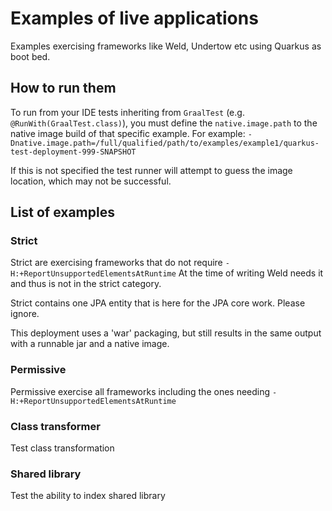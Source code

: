 # Examples of live applications

Examples exercising frameworks like Weld, Undertow etc using Quarkus as boot bed.

## How to run them

To run from your IDE tests inheriting from `GraalTest` (e.g. `@RunWith(GraalTest.class)`), you must define the `native.image.path` to the native image build of that specific example.
For example: `-Dnative.image.path=/full/qualified/path/to/examples/example1/quarkus-test-deployment-999-SNAPSHOT`

If this is not specified the test runner will attempt to guess the image location, which may not be successful.

## List of examples

### Strict

Strict are exercising frameworks that do not require `-H:+ReportUnsupportedElementsAtRuntime`
At the time of writing Weld needs it and thus is not in the strict category.

Strict contains one JPA entity that is here for the JPA core work.
Please ignore.

This deployment uses a 'war' packaging, but still results in the same output with a
runnable jar and a native image.

### Permissive

Permissive exercise all frameworks including the ones needing `-H:+ReportUnsupportedElementsAtRuntime`

### Class transformer

Test class transformation

### Shared library

Test the ability to index shared library